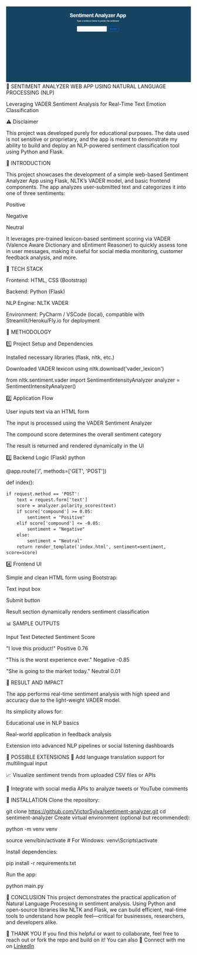 ![Sentiment Analyzer UI](Screenshot.png)
🧠 SENTIMENT ANALYZER WEB APP USING NATURAL LANGUAGE PROCESSING (NLP)

Leveraging VADER Sentiment Analysis for Real-Time Text Emotion Classification

⚠️ Disclaimer

This project was developed purely for educational purposes. The data used is not sensitive or proprietary, and the app is meant to demonstrate my ability to build and deploy an NLP-powered sentiment classification tool using Python and Flask.

🧾 INTRODUCTION

This project showcases the development of a simple web-based Sentiment Analyzer App using Flask, NLTK’s VADER model, and basic frontend components.
The app analyzes user-submitted text and categorizes it into one of three sentiments:

Positive

Negative

Neutral

It leverages pre-trained lexicon-based sentiment scoring via VADER (Valence Aware Dictionary and sEntiment Reasoner) to quickly assess tone in user messages, making it useful for social media monitoring, customer feedback analysis, and more.

🧪 TECH STACK

Frontend: HTML, CSS (Bootstrap)

Backend: Python (Flask)

NLP Engine: NLTK VADER

Environment: PyCharm / VSCode (local), compatible with Streamlit/Heroku/Fly.io for deployment

🔬 METHODOLOGY

1️⃣ Project Setup and Dependencies

Installed necessary libraries (flask, nltk, etc.)

Downloaded VADER lexicon using nltk.download('vader_lexicon')

from nltk.sentiment.vader import SentimentIntensityAnalyzer
analyzer = SentimentIntensityAnalyzer()

2️⃣ Application Flow

User inputs text via an HTML form

The input is processed using the VADER Sentiment Analyzer

The compound score determines the overall sentiment category

The result is returned and rendered dynamically in the UI

3️⃣ Backend Logic (Flask)
python

@app.route('/', methods=['GET', 'POST'])

def index():

    if request.method == 'POST':
        text = request.form['text']
        score = analyzer.polarity_scores(text)
        if score['compound'] >= 0.05:
            sentiment = "Positive"
        elif score['compound'] <= -0.05:
            sentiment = "Negative"
        else:
            sentiment = "Neutral"
        return render_template('index.html', sentiment=sentiment, score=score)
4️⃣ Frontend UI

Simple and clean HTML form using Bootstrap:

Text input box

Submit button

Result section dynamically renders sentiment classification

📊 SAMPLE OUTPUTS

Input Text	Detected Sentiment	Score

"I love this product!"	Positive	0.76

"This is the worst experience ever."	Negative	-0.85

"She is going to the market today."	Neutral	0.01

🎯 RESULT AND IMPACT

The app performs real-time sentiment analysis with high speed and accuracy due to the light-weight VADER model.

Its simplicity allows for:

Educational use in NLP basics

Real-world application in feedback analysis

Extension into advanced NLP pipelines or social listening dashboards

🚀 POSSIBLE EXTENSIONS
🔁 Add language translation support for multilingual input

📈 Visualize sentiment trends from uploaded CSV files or APIs

🤖 Integrate with social media APIs to analyze tweets or YouTube comments

📌 INSTALLATION
Clone the repository:

git clone https://github.com/VictorSylva/sentiment-analyzer.git
cd sentiment-analyzer
Create virtual environment (optional but recommended):

python -m venv venv

source venv/bin/activate  # For Windows: venv\Scripts\activate

Install dependencies:

pip install -r requirements.txt

Run the app:

python main.py

🧠 CONCLUSION
This project demonstrates the practical application of Natural Language Processing in sentiment analysis. Using Python and open-source libraries like NLTK and Flask, we can build efficient, real-time tools to understand how people feel—critical for businesses, researchers, and developers alike.

🙏 THANK YOU
If you find this helpful or want to collaborate, feel free to reach out or fork the repo and build on it!
You can also 🔗 Connect with me on [LinkedIn](https://www.linkedin.com/in/mbasiti-sylvanus-2119ba222/)